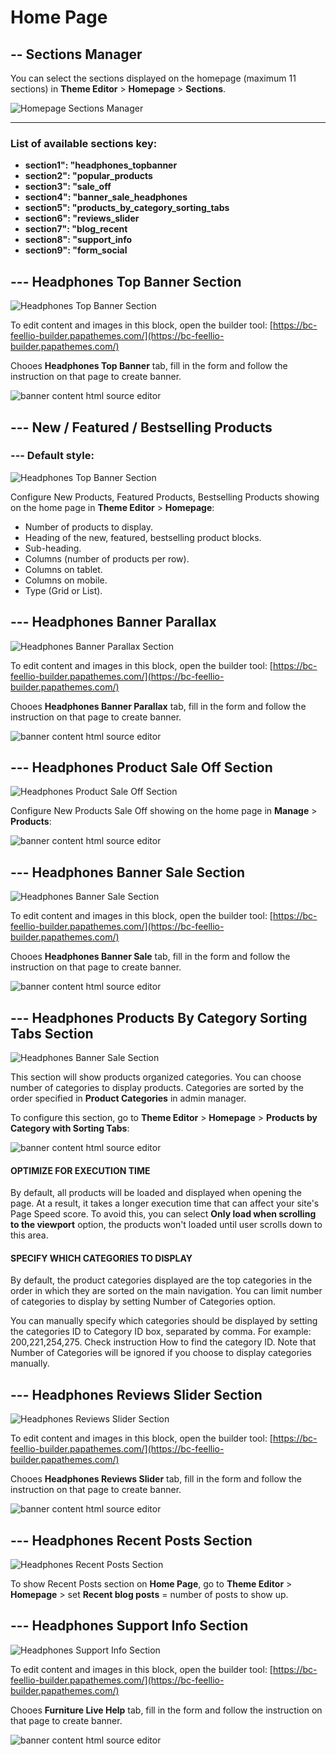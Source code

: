 # Home Page

## -- Sections Manager

You can select the sections displayed on the homepage (maximum 11 sections) in **Theme Editor** > **Homepage** > **Sections**.

![Homepage Sections Manager](img/homepage-headphones-sections-manager.png)

---

### List of available sections key: ###

* **section1": "headphones_topbanner**
* **section2": "popular_products**
* **section3": "sale_off**
* **section4": "banner_sale_headphones**
* **section5": "products_by_category_sorting_tabs**
* **section6": "reviews_slider**
* **section7": "blog_recent**
* **section8": "support_info**
* **section9": "form_social**

## --- Headphones Top Banner Section

![Headphones Top Banner Section](img/sections/headphones-top-banner-section.png)

To edit content and images in this block, open the builder tool: [https://bc-feellio-builder.papathemes.com/](https://bc-feellio-builder.papathemes.com/)

Chooes __Headphones Top Banner__ tab, fill in the form and follow the instruction on that page to create banner.

![banner content html source editor](img/headphones-top-banner-section-code.png)

## --- New / Featured / Bestselling Products

### --- Default style:

![Headphones Top Banner Section](img/sections/headphones-popular-products-section.png)

Configure New Products, Featured Products, Bestselling Products showing on the home page in **Theme Editor** > **Homepage**:

- Number of products to display.
- Heading of the new, featured, bestselling product blocks.
- Sub-heading.
- Columns (number of products per row).
- Columns on tablet.
- Columns on mobile.
- Type (Grid or List).

## --- Headphones Banner Parallax

![Headphones Banner Parallax Section](img/sections/headphones-banner-parallax-section.png)

To edit content and images in this block, open the builder tool: [https://bc-feellio-builder.papathemes.com/](https://bc-feellio-builder.papathemes.com/)

Chooes __Headphones Banner Parallax__ tab, fill in the form and follow the instruction on that page to create banner.

![banner content html source editor](img/headphones-banner-parallax-section-code.png)

## --- Headphones Product Sale Off Section

![Headphones Product Sale Off Section](img/sections/headphones-product-sale-off-section.png)

Configure New Products Sale Off showing on the home page in **Manage** > **Products**:

![banner content html source editor](img/headphones-product-sale-off-section-code.png)

## --- Headphones Banner Sale Section

![Headphones Banner Sale Section](img/sections/headphones-banner-sale-section.png)

To edit content and images in this block, open the builder tool: [https://bc-feellio-builder.papathemes.com/](https://bc-feellio-builder.papathemes.com/)

Chooes __Headphones Banner Sale__ tab, fill in the form and follow the instruction on that page to create banner.

![banner content html source editor](img/headphones-banner-sale-section-code.png)


## --- Headphones Products By Category Sorting Tabs Section

![Headphones Banner Sale Section](img/sections/headphones-products-by-category-sorting-tabs-section.png)

This section will show products organized categories. You can choose number of categories to display products. Categories are sorted by the order specified in **Product Categories** in admin manager.

To configure this section, go to **Theme Editor** > **Homepage** > **Products by Category with Sorting Tabs**:

![banner content html source editor](img/banner-products-by-category-sorting-tabs-source-editor.png)

#### OPTIMIZE FOR EXECUTION TIME

By default, all products will be loaded and displayed when opening the page. At a result, it takes a longer execution time that can affect your site's Page Speed score. To avoid this, you can select **Only load when scrolling to the viewport** option, the products won't loaded until user scrolls down to this area.

#### SPECIFY WHICH CATEGORIES TO DISPLAY

By default, the product categories displayed are the top categories in the order in which they are sorted on the main navigation. You can limit number of categories to display by setting Number of Categories option.

You can manually specify which categories should be displayed by setting the categories ID to Category ID box, separated by comma. For example: 200,221,254,275. Check instruction How to find the category ID. Note that Number of Categories will be ignored if you choose to display categories manually.

## --- Headphones Reviews Slider Section

![Headphones Reviews Slider Section](img/sections/headphones-reviews-slider-section.png)

To edit content and images in this block, open the builder tool: [https://bc-feellio-builder.papathemes.com/](https://bc-feellio-builder.papathemes.com/)

Chooes __Headphones Reviews Slider__ tab, fill in the form and follow the instruction on that page to create banner.

![banner content html source editor](img/headphones-reviews-slider-section-code.png)

## --- Headphones Recent Posts Section

![Headphones Recent Posts Section](img/sections/headphones-recent-posts-section.png)

To show Recent Posts section on **Home Page**, go to **Theme Editor** > **Homepage** > set **Recent blog posts** = number of posts to show up.

## --- Headphones Support Info Section

![Headphones Support Info Section](img/sections/furniture-support-info-section.png)

To edit content and images in this block, open the builder tool: [https://bc-feellio-builder.papathemes.com/](https://bc-feellio-builder.papathemes.com/)

Chooes __Furniture Live Help__ tab, fill in the form and follow the instruction on that page to create banner.

![banner content html source editor](img/furniture-support-info-section-code.png)



